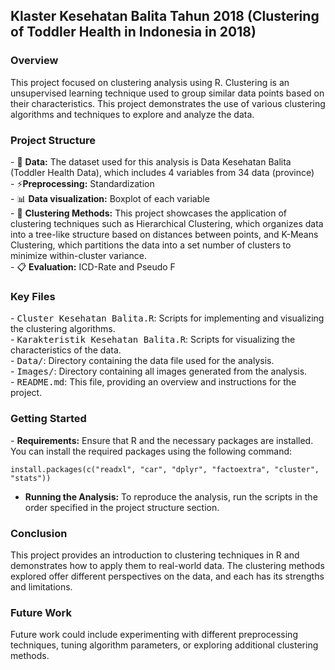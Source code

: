 ## Klaster Kesehatan Balita Tahun 2018 (Clustering of Toddler Health in Indonesia in 2018)

### Overview

<p align="left">This project focused on clustering analysis using R. Clustering is an unsupervised learning technique used to group similar data points based on their characteristics. This project demonstrates the use of various clustering algorithms and techniques to explore and analyze the data.</p>

### Project Structure

<p align="left">
  - 📑 <strong>Data:</strong> The dataset used for this analysis is Data Kesehatan Balita (Toddler Health Data), which includes 4 variables from 34 data (province)<br>
  - ⚡<strong>Preprocessing:</strong> Standardization<br>
  - 📊 <strong>Data visualization:</strong> Boxplot of each variable<br>
  - 🔎 <strong>Clustering Methods:</strong> This project showcases the application of clustering techniques such as Hierarchical Clustering, which organizes data into a tree-like structure based on distances between points, and K-Means Clustering, which partitions the data into a set number of clusters to minimize within-cluster variance.<br>
  - 📋 <strong>Evaluation:</strong> ICD-Rate and Pseudo F</p>

### Key Files

<p align="left">
  - <tt>Cluster Kesehatan Balita.R</tt>: Scripts for implementing and visualizing the clustering algorithms.<br>
  - <tt>Karakteristik Kesehatan Balita.R</tt>: Scripts for visualizing the characteristics of the data.<br>
  - <tt>Data/</tt>: Directory containing the data file used for the analysis.<br>
  - <tt>Images/</tt>: Directory containing all images generated from the analysis.<br>
  - <tt>README.md</tt>: This file, providing an overview and instructions for the project.<br></p>

### Getting Started

<p align="left">
  - <strong>Requirements:</strong> Ensure that R and the necessary packages are installed. You can install the required packages using the following command:<br>

  ```
install.packages(c("readxl", "car", "dplyr", "factoextra", "cluster", "stats"))
```
  - <strong>Running the Analysis:</strong> To reproduce the analysis, run the scripts in the order specified in the project structure section.</p>

### Conclusion

<p align="left">This project provides an introduction to clustering techniques in R and demonstrates how to apply them to real-world data. The clustering methods explored offer different perspectives on the data, and each has its strengths and limitations.</p>

### Future Work

<p align="left">Future work could include experimenting with different preprocessing techniques, tuning algorithm parameters, or exploring additional clustering methods.</p>  
